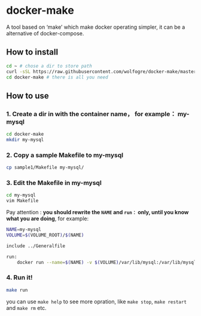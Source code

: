 # docker-make
A tool based on ‘make’ which make docker operating simpler, it can be a alternative of docker-compose.

## How to install

```bash
cd ~ # chose a dir to store path
curl -sSL https://raw.githubusercontent.com/wolfogre/docker-make/master/auto-download.sh | sh -
cd docker-make # there is all you need
```

## How to use

### 1. Create a dir in with the container name， for example： my-mysql

```bash
cd docker-make
mkdir my-mysql
```

### 2. Copy a sample Makefile to my-mysql

```bash
cp sample1/Makefile my-mysql/
```

### 3. Edit the Makefile in my-mysql

```bash
cd my-mysql
vim Makefile
```

Pay attention : **you should rewrite the `NAME` and `run：` only, until you know what you are doing**, for example:

```bash
NAME=my-mysql
VOLUME=$(VOLUME_ROOT)/$(NAME)

include ../Generalfile

run:
	docker run --name=$(NAME) -v $(VOLUME)/var/lib/mysql:/var/lib/mysql -d mysql
```

### 4. Run it!

```bash
make run
```

you can use `make help` to see more opration, like `make stop`, `make restart` and `make rm` etc.
